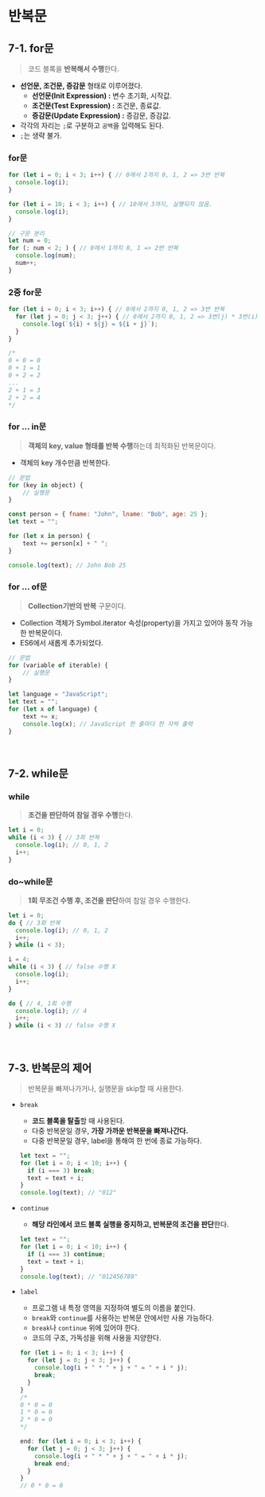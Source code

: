 # 반복문

## 7-1. for문

> 코드 블록을 **반복해서 수행**한다.

- **선언문, 조건문, 증감문** 형태로 이루어졌다.
  - **선언문(Init Expression) :** 변수 초기화, 시작값.
  - **조건문(Test Expression) :** 조건문, 종료값.
  - **증감문(Update Expression) :** 증감문, 증감값.
- 각각의 자리는 `;`로 구분하고 `공백`을 입력해도 된다.
- `;`는 생략 불가.

### for문

```jsx
for (let i = 0; i < 3; i++) { // 0에서 2까지 0, 1, 2 => 3번 반복
  console.log(i);
}

for (let i = 10; i < 3; i++) { // 10에서 3까지, 실행되지 않음.
  console.log(i);
}

// 구문 분리
let num = 0;
for (; num < 2; ) { // 0에서 1까지 0, 1 => 2번 반복
  console.log(num);
  num++;
}
```

### 2중 for문

```jsx
for (let i = 0; i < 3; i++) { // 0에서 2까지 0, 1, 2 => 3번 반복
  for (let j = 0; j < 3; j++) { // 0에서 2까지 0, 1, 2 => 3번(j) * 3번(i) => 9번 반복
    console.log(`${i} + ${j} = ${i + j}`);
  }
}

/*
0 + 0 = 0
0 + 1 = 1
0 + 2 = 2
...
2 + 1 = 3
2 + 2 = 4
*/
```

### for ... in문

> **객체의 key, value 형태를 반복 수행**하는데 최적화된 반복문이다.

- 객체의 key 개수만큼 반복한다.

```jsx
// 문법
for (key in object) {
	// 실행문
}

const person = { fname: "John", lname: "Bob", age: 25 };
let text = "";

for (let x in person) {
	text += person[x] + " ";
}

console.log(text); // John Bob 25
```

### for ... of문

> **Collection기반의 반복** 구문이다.

- Collection 객체가 Symbol.iterator 속성(property)을 가지고 있어야 동작 가능한 반복문이다.
- ES6에서 새롭게 추가되었다.

```jsx
// 문법
for (variable of iterable) {
	// 실행문
}

let language = "JavaScript";
let text = "";
for (let x of language) {
	text += x;
	console.log(x); // JavaScript 한 줄마다 한 자씩 출력
}
```
<br>

## 7-2. while문

### while

> **조건을 판단하여 참일 경우 수행**한다.

```jsx
let i = 0;
while (i < 3) { // 3회 반복
  console.log(i); // 0, 1, 2
  i++;
}
```

### do~while문

> **1회 무조건 수행 후, 조건을 판단**하여 참일 경우 수행한다.

```jsx
let i = 0;
do { // 3회 반복
  console.log(i); // 0, 1, 2
  i++;
} while (i < 3);

i = 4;
while (i < 3) { // false 수행 X
  console.log(i);
  i++;
}

do { // 4, 1회 수행
  console.log(i); // 4
  i++;
} while (i < 3) // false 수행 X
```
<br>

## 7-3. 반복문의 제어

> 반복문을 빠져나가거나, 실행문을 skip할 때 사용한다.

- `break`
    - **코드 블록을 탈출**할 때 사용된다.
    - 다중 반복문일 경우, **가장 가까운 반복문을 빠져나간다.**
    - 다중 반복문일 경우, label을 통해여 한 번에 종료 가능하다.

    ```jsx
    let text = "";
    for (let i = 0; i < 10; i++) {
      if (i === 3) break;
      text = text + i;
    }
    console.log(text); // "012"
    ```

- `continue`
    - **해당 라인에서 코드 블록 실행을 중지하고, 반복문의 조건을 판단**한다.

    ```jsx
    let text = "";
    for (let i = 0; i < 10; i++) {
      if (i === 3) continue;
      text = text + i;
    }
    console.log(text); // "012456789"
    ```

- `label`
    - 프로그램 내 특정 영역을 지정하여 별도의 이름을 붙인다.
    - `break`와 `continue`를 사용하는 반복문 안에서만 사용 가능하다.
    - `break`나 `continue` 위에 있어야 한다.
    - 코드의 구조, 가독성을 위해 사용을 지양한다.

    ```jsx
    for (let i = 0; i < 3; i++) {
      for (let j = 0; j < 3; j++) {
        console.log(i + " * " + j + " = " + i * j);
        break;
      }
    }
    /*
    0 * 0 = 0
    1 * 0 = 0
    2 * 0 = 0
    */

    end: for (let i = 0; i < 3; i++) {
      for (let j = 0; j < 3; j++) {
        console.log(i + " * " + j + " = " + i * j);
        break end;
      }
    }
    // 0 * 0 = 0
    ```
<br>
